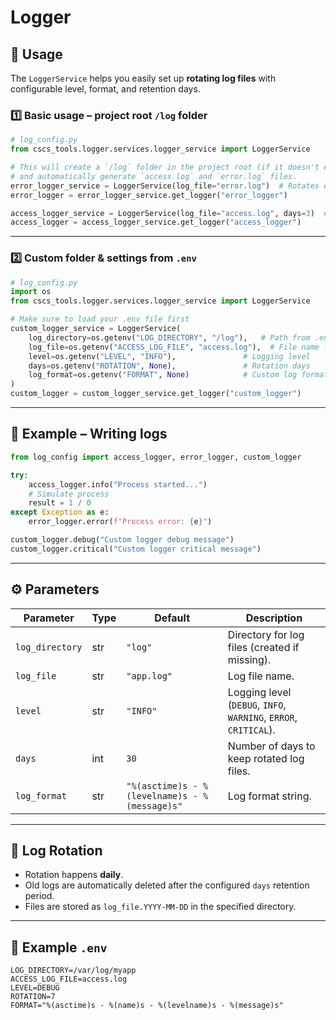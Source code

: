 # Logger  

## 🚀 Usage  

The `LoggerService` helps you easily set up **rotating log files** with configurable level, format, and retention days.  

### 1️⃣ Basic usage – project root `/log` folder  

```python
# log_config.py
from cscs_tools.logger.services.logger_service import LoggerService

# This will create a `/log` folder in the project root (if it doesn't exist)
# and automatically generate `access.log` and `error.log` files.
error_logger_service = LoggerService(log_file="error.log")  # Rotates every 30 days (default)
error_logger = error_logger_service.get_logger("error_logger")

access_logger_service = LoggerService(log_file="access.log", days=3)  # Rotates every 3 days
access_logger = access_logger_service.get_logger("access_logger")
```

---

### 2️⃣ Custom folder & settings from `.env`  

```python
# log_config.py
import os
from cscs_tools.logger.services.logger_service import LoggerService

# Make sure to load your .env file first
custom_logger_service = LoggerService(
    log_directory=os.getenv("LOG_DIRECTORY", "/log"),   # Path from .env
    log_file=os.getenv("ACCESS_LOG_FILE", "access.log"),  # File name from .env
    level=os.getenv("LEVEL", "INFO"),               # Logging level
    days=os.getenv("ROTATION", None),               # Rotation days
    log_format=os.getenv("FORMAT", None)            # Custom log format
)
custom_logger = custom_logger_service.get_logger("custom_logger")
```

---

## 📜 Example – Writing logs  

```python
from log_config import access_logger, error_logger, custom_logger

try:
    access_logger.info("Process started...")
    # Simulate process
    result = 1 / 0
except Exception as e:
    error_logger.error(f"Process error: {e}")

custom_logger.debug("Custom logger debug message")
custom_logger.critical("Custom logger critical message")
```

---

## ⚙️ Parameters  

| Parameter     | Type   | Default                              | Description |
|---------------|--------|--------------------------------------|-------------|
| `log_directory` | str  | `"log"`                              | Directory for log files (created if missing). |
| `log_file`    | str    | `"app.log"`                          | Log file name. |
| `level`       | str    | `"INFO"`                             | Logging level (`DEBUG`, `INFO`, `WARNING`, `ERROR`, `CRITICAL`). |
| `days`        | int    | `30`                                 | Number of days to keep rotated log files. |
| `log_format`  | str    | `"%(asctime)s - %(levelname)s - %(message)s"` | Log format string. |

---

## 🔄 Log Rotation  

- Rotation happens **daily**.
- Old logs are automatically deleted after the configured `days` retention period.
- Files are stored as `log_file.YYYY-MM-DD` in the specified directory.

---

## 🧱 Example `.env`  

```env
LOG_DIRECTORY=/var/log/myapp
ACCESS_LOG_FILE=access.log
LEVEL=DEBUG
ROTATION=7
FORMAT="%(asctime)s - %(name)s - %(levelname)s - %(message)s"
```
